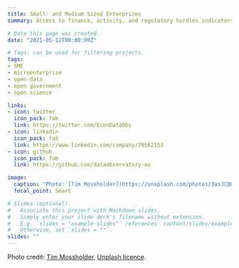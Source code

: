 ```yaml
---
title: Small- and Medium Sized Enterprizes
summary: Access to finance, activity, and regulatory hurdles indicators

# Date this page was created.
date: "2021-05-12T00:00:00Z"

# Tags: can be used for filtering projects.
tags: 
- SME
- microenterprise
- open-data
- open government
- open science

links:
- icon: twitter
  icon_pack: fab
  link: https://twitter.com/EconDataObs
- icon: linkedin
  icon_pack: fab
  link: https://www.linkedin.com/company/78562153
- icon: github
  icon_pack: fab
  link: https://github.com/dataobservatory-eu

image:
  caption: "Photo: [Tim Mossholder](https://unsplash.com/photos/3asJCQUw9VA?utm_source=unsplash&utm_medium=referral&utm_content=creditShareLink)"
  focal_point: Smart

# Slides (optional).
#   Associate this project with Markdown slides.
#   Simply enter your slide deck's filename without extension.
#   E.g. `slides = "example-slides"` references `content/slides/example-slides.md`.
#   Otherwise, set `slides = ""`.
slides: ""
---
```



Photo credit: [Tim Mossholder](https://unsplash.com/photos/3asJCQUw9VA?utm_source=unsplash&utm_medium=referral&utm_content=creditShareLink), [Unplash licence](https://unsplash.com/license).

